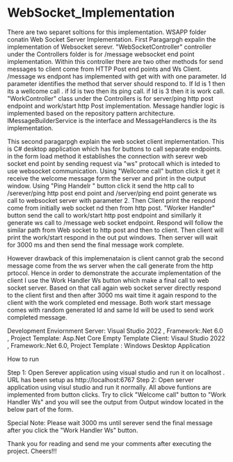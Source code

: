 # WebSocket_Implementation
There are two separet soltions for this implementation.
WSAPP folder conatin Web Socket Server Implementation.
First Paragarpgh expalin the implementation of Websocket serevr.
"WebSocketController" controller under the Controllers folder is for /message websocket end point implementation. Within this controller there are two other methods for send messages to client come from HTTP Post end points and Ws Client.
/message ws endpont has implemented with get with with one parameter. Id parameter identifies the method that server should respond to. If Id is 1 then its a wellcome call . if Id is two then its ping call. if Id is 3 then it is work call.
"WorkController" class under the Controllers is for server/ping http post endpoint and work/start http Post implementation.
Message handler logic is implemented based on the repository pattern architecture. IMessageBuilderService is the interface and MessageHandlercs is the its implementation.

This second paragarpgh explain the web socket client implementation.
This is C# desktop application which has for buttons to call separate endpoints. 
in the form load method it establishes the connection with serevr web socket end point by sending request via "ws" protocall which is inteded to use websocket communication.
Using "Wellcome call" button click it get it receive the welcome message form the server and print in the output window.
Using "Ping Handelr " button click it send the http call to /serever/ping http post end point and /server/ping end point generate ws call to websocket server with parameter 2.
Then Client print the respond come from initially web socket nd then from http post.
"Worker Handler" button send the call to work/start http post endpoint and simillarly it generate ws call to /message web socket endpoint. Respond will follow the similar path from Web socket to http post and then to client. Then client will print the work/start respond in the out put windows. Then server will wait for 3000 ms and then send the final message work complete.

However drawback of this implemenataion is client cannot grab the second message come from the ws server when the call generate from the http prtocol. Hence in order to demonstrate the accurate implementation of the client I use the Work Handler Ws button which make a final call to web socket server. Based on that call again web socket server directly respond to the client first and then after 3000 ms wait time it again respond to the client with the work completed end message. Both work start message comes with random generated Id and same Id will be used to send work completed message. 

Development Enviornment
Server: Visual Studio 2022 , Framework:.Net 6.0 , Project Template: Asp.Net Core Empty Template
Client: Visaul Studio 2022 , Framework:.Net 6.0, Project Template : Windows Desktop Application

How to run 

Step 1: Open Serever application using visual studio and run it on localhost . URL has been setup as http://localhost:6767
Step 2: Open server application using visul studio and run it normally. All above funtions are implemented from button clicks. Try to click "Welcome call" button to "Work Handler Ws" and you will see the output from Output window located in the below part of the form. 

Special Note: Please wait 3000 ms until serever send the final message after you click the "Work Handler Ws" button.

Thank you for reading and send me your comments after executing the project. Cheers!!!
